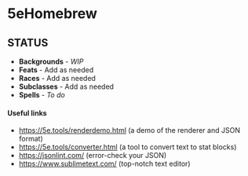 # 5eHomebrew
## STATUS
- **Backgrounds** - *WIP*
- **Feats** - Add as needed
- **Races** - Add as needed
- **Subclasses** - Add as needed
- **Spells** - *To do*

#### Useful links

 - https://5e.tools/renderdemo.html (a demo of the renderer and JSON format)
 - https://5e.tools/converter.html (a tool to convert text to stat blocks)
 - https://jsonlint.com/ (error-check your JSON)
 - https://www.sublimetext.com/ (top-notch text editor)
